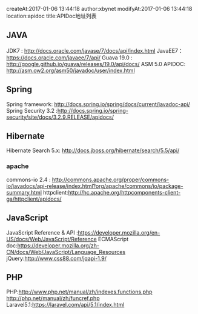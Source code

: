 createAt:2017-01-06 13:44:18
author:xbynet
modifyAt:2017-01-06 13:44:18
location:apidoc
title:APIDoc地址列表 

##  JAVA 
JDK7 : http://docs.oracle.com/javase/7/docs/api/index.html
JavaEE7：https://docs.oracle.com/javaee/7/api/
Guava 19.0 : http://google.github.io/guava/releases/19.0/api/docs/
ASM 5.0 APIDOC: http://asm.ow2.org/asm50/javadoc/user/index.html
##  Spring 
Spring framework: http://docs.spring.io/spring/docs/current/javadoc-api/
Spring Security 3.2 :http://docs.spring.io/spring-security/site/docs/3.2.9.RELEASE/apidocs/
##  Hibernate 
Hibernate Search 5.x: http://docs.jboss.org/hibernate/search/5.5/api/
###  apache 
commons-io 2.4 : http://commons.apache.org/proper/commons-io/javadocs/api-release/index.html?org/apache/commons/io/package-summary.html
httpclient:http://hc.apache.org/httpcomponents-client-ga/httpclient/apidocs/
##  JavaScript 
JavaScript Reference & API :https://developer.mozilla.org/en-US/docs/Web/JavaScript/Reference
ECMAScript doc:https://developer.mozilla.org/zh-CN/docs/Web/JavaScript/Language_Resources
jQuery:http://www.css88.com/jqapi-1.9/


##  PHP 
PHP:http://www.php.net/manual/zh/indexes.functions.php http://php.net/manual/zh/funcref.php 
Laravel5.1:https://laravel.com/api/5.1/index.html